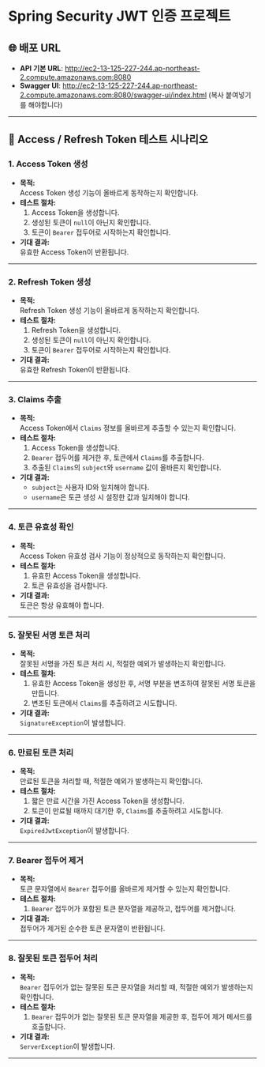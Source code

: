 # Spring Security JWT 인증 프로젝트

## 🌐 배포 URL
- **API 기본 URL**: http://ec2-13-125-227-244.ap-northeast-2.compute.amazonaws.com:8080
- **Swagger UI**: http://ec2-13-125-227-244.ap-northeast-2.compute.amazonaws.com:8080/swagger-ui/index.html (복사 붙여넣기를 해야합니다)
---

## 🧪 Access / Refresh Token 테스트 시나리오

### 1. Access Token 생성
- **목적:**  
  Access Token 생성 기능이 올바르게 동작하는지 확인합니다.
- **테스트 절차:**
    1. Access Token을 생성합니다.
    2. 생성된 토큰이 `null`이 아닌지 확인합니다.
    3. 토큰이 `Bearer` 접두어로 시작하는지 확인합니다.
- **기대 결과:**  
  유효한 Access Token이 반환됩니다.

---

### 2. Refresh Token 생성
- **목적:**  
  Refresh Token 생성 기능이 올바르게 동작하는지 확인합니다.
- **테스트 절차:**
    1. Refresh Token을 생성합니다.
    2. 생성된 토큰이 `null`이 아닌지 확인합니다.
    3. 토큰이 `Bearer` 접두어로 시작하는지 확인합니다.
- **기대 결과:**  
  유효한 Refresh Token이 반환됩니다.

---

### 3. Claims 추출
- **목적:**  
  Access Token에서 `Claims` 정보를 올바르게 추출할 수 있는지 확인합니다.
- **테스트 절차:**
    1. Access Token을 생성합니다.
    2. `Bearer` 접두어를 제거한 후, 토큰에서 `Claims`를 추출합니다.
    3. 추출된 `Claims`의 `subject`와 `username` 값이 올바른지 확인합니다.
- **기대 결과:**
    - `subject`는 사용자 ID와 일치해야 합니다.
    - `username`은 토큰 생성 시 설정한 값과 일치해야 합니다.

---

### 4. 토큰 유효성 확인
- **목적:**  
  Access Token 유효성 검사 기능이 정상적으로 동작하는지 확인합니다.
- **테스트 절차:**
    1. 유효한 Access Token을 생성합니다.
    2. 토큰 유효성을 검사합니다.
- **기대 결과:**  
  토큰은 항상 유효해야 합니다.

---

### 5. 잘못된 서명 토큰 처리
- **목적:**  
  잘못된 서명을 가진 토큰 처리 시, 적절한 예외가 발생하는지 확인합니다.
- **테스트 절차:**
    1. 유효한 Access Token을 생성한 후, 서명 부분을 변조하여 잘못된 서명 토큰을 만듭니다.
    2. 변조된 토큰에서 `Claims`를 추출하려고 시도합니다.
- **기대 결과:**  
  `SignatureException`이 발생합니다.

---

### 6. 만료된 토큰 처리
- **목적:**  
  만료된 토큰을 처리할 때, 적절한 예외가 발생하는지 확인합니다.
- **테스트 절차:**
    1. 짧은 만료 시간을 가진 Access Token을 생성합니다.
    2. 토큰이 만료될 때까지 대기한 후, `Claims`를 추출하려고 시도합니다.
- **기대 결과:**  
  `ExpiredJwtException`이 발생합니다.

---

### 7. Bearer 접두어 제거
- **목적:**  
  토큰 문자열에서 `Bearer` 접두어를 올바르게 제거할 수 있는지 확인합니다.
- **테스트 절차:**
    1. `Bearer` 접두어가 포함된 토큰 문자열을 제공하고, 접두어를 제거합니다.
- **기대 결과:**  
  접두어가 제거된 순수한 토큰 문자열이 반환됩니다.

---

### 8. 잘못된 토큰 접두어 처리
- **목적:**  
  `Bearer` 접두어가 없는 잘못된 토큰 문자열을 처리할 때, 적절한 예외가 발생하는지 확인합니다.
- **테스트 절차:**
    1. `Bearer` 접두어가 없는 잘못된 토큰 문자열을 제공한 후, 접두어 제거 메서드를 호출합니다.
- **기대 결과:**  
  `ServerException`이 발생합니다.

---


